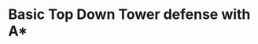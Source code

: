 # Basic Top Down Tower defense with A*



<!-- 
https://user-images.githubusercontent.com/4458129/193287816-53c722a2-4f83-47d5-bb3e-86c711cb5c17.mov



https://user-images.githubusercontent.com/4458129/194110382-bda460dd-f65c-4241-b605-8f6a054bc5aa.mov -->

